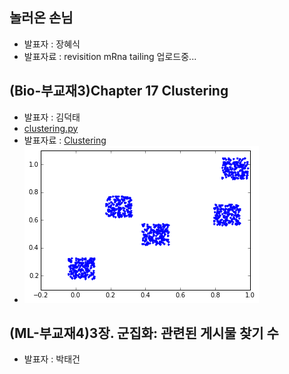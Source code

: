 
## 놀러온 손님
- 발표자 : 장혜식
- 발표자료 : revisition mRna tailing 업로드중...

## (Bio-부교재3)Chapter 17 Clustering
- 발표자 : 김덕태
- [clustering.py](https://docs.google.com/file/d/0B9e89I-4MR7jUkwzZXZVbUpXRE0/edit)
- 발표자료 : [Clustering](http://nbviewer.ipython.org/github/biopy/biopy.github.io/blob/master/notebook/Part3/Week8/clutering.ipynb)
- ![c3_17](/doc/img/clustering.png)

## (ML-부교재4)3장. 군집화: 관련된 게시물 찾기 수
- 발표자 : 박태건
